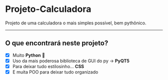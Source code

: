 # Projeto-Calculadora #
 Projeto de uma calculadora o mais simples possível, bem pythônico.
 
 
 
 
 ---
 ## O que encontrará neste projeto? 
- [x] Muito **Python** 🐍
- [x] Uso da mais poderosa biblioteca de GUI do py -> **PyQT5**
- [x] Para deixar tudo estilosinho... **CSS**
- [x] E muita POO para deixar tudo organizado
